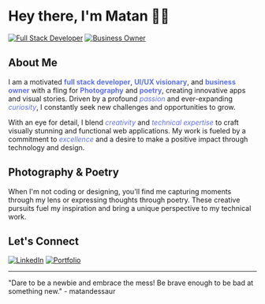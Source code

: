 # Hey there, I'm Matan 👋🏼  

[![Full Stack Developer](https://img.shields.io/badge/Full_Stack_Developer-007396?style=for-the-badge&logo=javascript&logoColor=white)](https://matandessaur.me)
[![Business Owner](https://img.shields.io/badge/Business_Owner-4CAF50?style=for-the-badge)](https://webcity.dev)

## About Me

I am a motivated <span style="color:#5d70f6"><b>full stack developer</b></span>, <span style="color:#5d70f6"><b>UI/UX visionary</b></span>, and <span style="color:#5d70f6"><b>business owner</b></span> with a fling for <span style="color:#5d70f6"><b>Photography</b></span> and <span style="color:#5d70f6"><b>poetry</b></span>, creating innovative apps and visual stories. Driven by a profound <span style="color:#5d70f6"><i>passion</i></span> and ever-expanding <span style="color:#5d70f6"><i>curiosity</i></span>, I constantly seek new challenges and opportunities to grow.

With an eye for detail, I blend <span style="color:#5d70f6"><i>creativity</i></span> and <span style="color:#5d70f6"><i>technical expertise</i></span> to craft visually stunning and functional web applications. My work is fueled by a commitment to <span style="color:#5d70f6"><i>excellence</i></span> and a desire to make a positive impact through technology and design.

## Photography & Poetry

When I'm not coding or designing, you'll find me capturing moments through my lens or expressing thoughts through poetry. These creative pursuits fuel my inspiration and bring a unique perspective to my technical work.

## Let's Connect

[![LinkedIn](https://img.shields.io/badge/-LinkedIn-0077B5?style=for-the-badge&logo=linkedin&logoColor=white)](https://www.linkedin.com/in/m8n-matandessaur)
[![Portfolio](https://img.shields.io/badge/-Portfolio-000000?style=for-the-badge&logo=github&logoColor=white)](https://matandessaur.me)

---

"Dare to be a newbie and embrace the mess! Be brave enough to be bad at something new." - matandessaur
